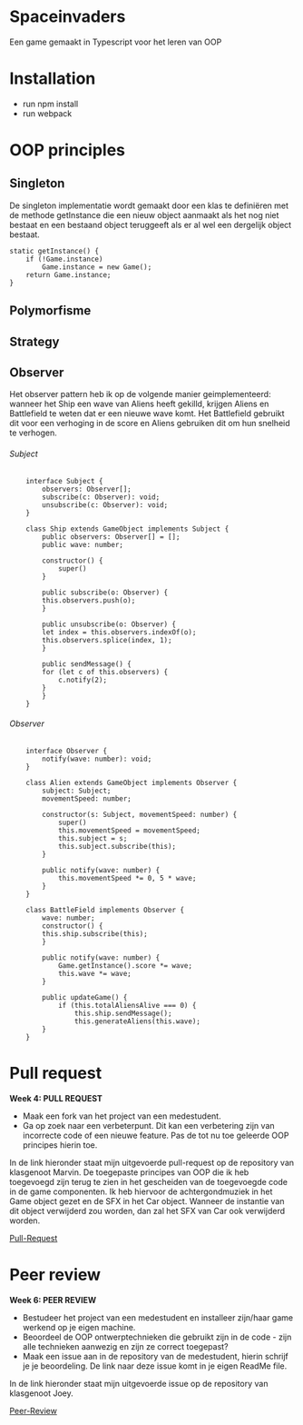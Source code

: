 # Spaceinvaders

Een game gemaakt in Typescript voor het leren van OOP

# Installation
- run npm install 
- run webpack

# OOP principles

## Singleton 

De singleton implementatie wordt gemaakt door een klas te definiëren met de methode getInstance die een nieuw object aanmaakt als het nog niet bestaat en een bestaand object teruggeeft als er al wel een dergelijk object bestaat.

    
    static getInstance() {
        if (!Game.instance)
            Game.instance = new Game();
        return Game.instance;
    }

## Polymorfisme

## Strategy

## Observer 

Het observer pattern heb ik op de volgende manier geimplementeerd: wanneer het Ship een wave van Aliens heeft gekilld, krijgen Aliens en Battlefield te weten dat er een nieuwe wave komt. Het Battlefield gebruikt dit voor een verhoging in de score en Aliens gebruiken dit om hun snelheid te verhogen.

###### Subject 

        interface Subject {
            observers: Observer[];
            subscribe(c: Observer): void;
            unsubscribe(c: Observer): void;
        }

        class Ship extends GameObject implements Subject {
            public observers: Observer[] = [];
            public wave: number;
        
            constructor() {
                super()
            }
        
            public subscribe(o: Observer) {
            this.observers.push(o);
            }
        
            public unsubscribe(o: Observer) {
            let index = this.observers.indexOf(o);
            this.observers.splice(index, 1);
            }
        
            public sendMessage() {
            for (let c of this.observers) {
                c.notify(2);
            }
            }
        }  

###### Observer 

        interface Observer {
            notify(wave: number): void;
        }

        class Alien extends GameObject implements Observer {
            subject: Subject;
            movementSpeed: number;

            constructor(s: Subject, movementSpeed: number) {
                super()
                this.movementSpeed = movementSpeed;
                this.subject = s;
                this.subject.subscribe(this);
            }

            public notify(wave: number) {
                this.movementSpeed *= 0, 5 * wave;
            }
        }

        class BattleField implements Observer {
            wave: number;
            constructor() {
            this.ship.subscribe(this);
            }
        
            public notify(wave: number) {
                Game.getInstance().score *= wave;
                this.wave *= wave;
            }

            public updateGame() {
                if (this.totalAliensAlive === 0) {
                    this.ship.sendMessage();
                    this.generateAliens(this.wave);
            }
        }





# Pull request

__Week 4: PULL REQUEST__
* Maak een fork van het project van een medestudent.
* Ga op zoek naar een verbeterpunt. Dit kan een verbetering zijn van
incorrecte code of een nieuwe feature. Pas de tot nu toe geleerde OOP
principes hierin toe.

In de link hieronder staat mijn uitgevoerde pull-request op de repository van klasgenoot Marvin. De toegepaste principes van OOP die ik heb toegevoegd zijn terug te zien in het gescheiden van de toegevoegde code in de game componenten. Ik heb hiervoor de achtergondmuziek in het Game object gezet en de SFX in het Car object. Wanneer de instantie van dit object verwijderd zou worden, dan zal het SFX van Car ook verwijderd worden.

[Pull-Request](https://github.com/dafkas/typescript-game/pull/2)

# Peer review

__Week 6: PEER REVIEW__
* Bestudeer het project van een medestudent en installeer zijn/haar game
werkend op je eigen machine.
* Beoordeel de OOP ontwerptechnieken die gebruikt zijn in de code - zijn
alle technieken aanwezig en zijn ze correct toegepast?
* Maak een issue aan in de repository van de medestudent, hierin schrijf je
je beoordeling. De link naar deze issue komt in je eigen ReadMe file.

In de link hieronder staat mijn uitgevoerde issue op de repository van klasgenoot Joey. 

[Peer-Review](https://github.com/joey-school/Neverest/issues/1)
